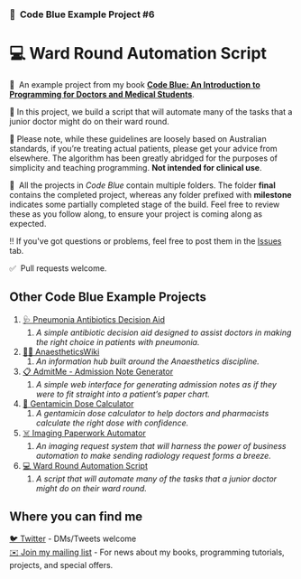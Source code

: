 ### 🏥 &nbsp;Code Blue Example Project #6

# 💻&nbsp;Ward Round Automation Script

📖 &nbsp;An example project from my book [**Code Blue: An Introduction to Programming for Doctors and Medical Students**](https://gumroad.com/products/NMtSD/).

💊&nbsp;In this project, we build a script that will automate many of the tasks that a junior doctor might do on their ward round.

🙅‍&nbsp;Please note, while these guidelines are loosely based on Australian standards, if you’re treating actual patients, please get your advice from elsewhere. The algorithm has been greatly abridged for the purposes of simplicity and teaching programming. **Not intended for clinical use**.

📁 &nbsp;All the projects in *Code Blue* contain multiple folders. The folder **final** contains the completed project, whereas any folder prefixed with **milestone** indicates some partially completed stage of the build. Feel free to review these as you follow along, to ensure your project is coming along as expected. 

‼️&nbsp;If you've got questions or problems, feel free to post them in the [Issues](https://github.com/joshcase/code-blue-ward-round/issues) tab.

✅ &nbsp;Pull requests welcome.

## Other Code Blue Example Projects

1. [🩺&nbsp;Pneumonia Antibiotics Decision Aid](https://github.com/joshcase/code-blue-pneumonia)
    1. *A simple antibiotic decision aid designed to assist doctors in making the right choice in patients with pneumonia.*
1. [👩🏾‍&nbsp;AnaestheticsWiki](https://github.com/joshcase/code-blue-wiki)
    1. *An information hub built around the Anaesthetics discipline.*
1. [📋&nbsp;AdmitMe - Admission Note Generator](https://github.com/joshcase/code-blue-admitme)
    1. *A simple web interface for generating admission notes as if they were to fit straight into a patient’s paper chart.*
1. [🧮&nbsp;Gentamicin Dose Calculator](https://github.com/joshcase/code-blue-gentamicin)
    1. *A gentamicin dose calculator to help doctors and pharmacists calculate the right dose with confidence.*
1. [☠️&nbsp;Imaging Paperwork Automator](https://github.com/joshcase/code-blue-auto-imaging)
    1. *An imaging request system that will harness the power of business automation to make sending radiology request forms a breeze.*
1. [💻&nbsp;Ward Round Automation Script](https://github.com/joshcase/code-blue-ward-round)
    1. *A script that will automate many of the tasks that a junior doctor might do on their ward round.*

## Where you can find me

[🐦&nbsp;Twitter](https://twitter.com/_JoshCase) - DMs/Tweets welcome
<br>
[✉️&nbsp;Join my mailing list](http://eepurl.com/gWD3Z1) - For news about my books, programming tutorials, projects, and special offers.
